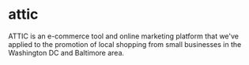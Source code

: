 # attic
ATTIC is an e-commerce tool and online marketing platform that we've applied to the promotion of local shopping from small businesses in the Washington DC and Baltimore area. 
